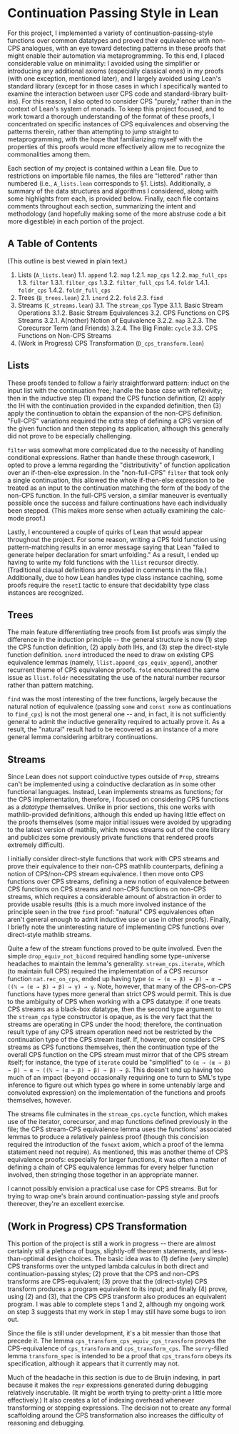 # Continuation Passing Style in Lean

For this project, I implemented a variety of continuation-passing-style
functions over common datatypes and proved their equivalence with non-CPS
analogues, with an eye toward detecting patterns in these proofs that might
enable their automation via metaprogramming. To this end, I placed considerable
value on minimality: I avoided using the simplifier or introducing any
additional axioms (especially classical ones) in my proofs (with one exception,
mentioned later), and I largely avoided using Lean's standard library (except
for in those cases in which I specifically wanted to examine the interaction
between user CPS code and standard-library built-ins). For this reason, I also
opted to consider CPS "purely," rather than in the context of Lean's system of
monads. To keep this project focused, and to work toward a thorough
understanding of the format of these proofs, I concentrated on specific
instances of CPS equivalences and observing the patterns therein, rather than
attempting to jump straight to metaprogramming, with the hope that familiarizing
myself with the properties of this proofs would more effectively allow me to
recognize the commonalities among them.

Each section of my project is contained within a Lean file. Due to restrictions
on importable file names, the files are "lettered" rather than numbered (i.e.,
`A_lists.lean` corresponds to §1. Lists). Additionally, a summary of the data
structures and algorithms I considered, along with some highlights from each, is
provided below. Finally, each file contains comments throughout each section,
summarizing the intent and methodology (and hopefully making some of the more
abstruse code a bit more digestible) in each portion of the project.

## A Table of Contents

(This outline is best viewed in plain text.)

1. Lists (`A_lists.lean`)
  1.1. `append`
  1.2. `map`
    1.2.1. `map_cps`
    1.2.2. `map_full_cps`
  1.3. `filter`
    1.3.1. `filter_cps`
    1.3.2. `filter_full_cps`
  1.4. `foldr`
    1.4.1. `foldr_cps`
    1.4.2. `foldr_full_cps`
2. Trees (`B_trees.lean`)
  2.1. `inord`
  2.2. `fold`
  2.3. `find`
3. Streams (`C_streams.lean`)
  3.1. The `stream_cps` Type
    3.1.1. Basic Stream Operations
    3.1.2. Basic Stream Equivalences
  3.2. CPS Functions on CPS Streams
    3.2.1. A(nother) Notion of Equivalence
    3.2.2. `map`
    3.2.3. The Corecursor Term (and Friends)
    3.2.4. The Big Finale: `cycle`
  3.3. CPS Functions on Non-CPS Streams
4. (Work in Progress) CPS Transformation (`D_cps_transform.lean`)

## Lists

These proofs tended to follow a fairly straightforward pattern: induct on the
input list with the continuation free; handle the base case with reflexivity;
then in the inductive step (1) expand the CPS function definition, (2) apply the
IH with the continuation provided in the expanded definition, then (3) apply the
continuation to obtain the expansion of the non-CPS definition. "Full-CPS"
variations required the extra step of defining a CPS version of the given
function and then stepping its application, although this generally did not
prove to be especially challenging.

`filter` was somewhat more complicated due to the necessity of handling
conditional expressions. Rather than handle these through casework, I opted to
prove a lemma regarding the "distributivity" of function application over an
if-then-else expression. In the "non-full-CPS" `filter` that took only a single
continuation, this allowed the whole if-then-else expression to be treated as an
input to the continuation matching the form of the body of the non-CPS function.
In the full-CPS version, a similar maneuver is eventually possible once the
success and failure continuations have each individually been stepped. (This
makes more sense when actually examining the calc-mode proof.)

Lastly, I encountered a couple of quirks of Lean that would appear throughout
the project. For some reason, writing a CPS fold function using pattern-matching
results in an error message saying that Lean "failed to generate helper
declaration for smart unfolding." As a result, I ended up having to write my
fold functions with the `llist` recursor directly. (Traditional clausal
definitions are provided in comments in the file.) Additionally, due to how Lean
handles type class instance caching, some proofs require the `resetI` tactic to
ensure that decidability type class instances are recognized.

## Trees

The main feature differentiating tree proofs from list proofs was simply the
difference in the induction principle -- the general structure is now (1) step
the CPS function definition, (2) apply *both* IHs, and (3) step the direct-style
function definition. `inord` introduced the need to draw on existing CPS
equivalence lemmas (namely, `llist.append_cps_equiv_append`), another recurrent
theme of CPS equivalence proofs. `fold` encountered the same issue as
`llist.foldr` necessitating the use of the natural number recursor rather than
pattern matching.

`find` was the most interesting of the tree functions, largely because the
natural notion of equivalence (passing `some` and `const none` as continuations
to `find_cps`) is not the most general one -- and, in fact, it is not
sufficiently general to admit the inductive generality required to actually
prove it. As a result, the "natural" result had to be recovered as an instance
of a more general lemma considering arbitrary continuations.

## Streams

Since Lean does not support coinductive types outside of `Prop`, streams can't
be implemented using a coinductive declaration as in some other functional
languages. Instead, Lean implements streams as functions; for the CPS
implementation, therefore, I focused on considering CPS functions as a
*datatype* themselves. Unlike in prior sections, this one works with
mathlib-provided definitions, although this ended up having little effect on the
proofs themselves (some major initial issues were avoided by upgrading to the
latest version of mathlib, which moves streams out of the core library and
publicizes some previously private functions that rendered proofs extremely
difficult).

I initially consider direct-style functions that work with CPS streams and prove
their equivalence to their non-CPS mathlib counterparts, defining a notion of
CPS/non-CPS stream equivalence. I then move onto CPS functions over CPS streams,
defining a new notion of equivalence between CPS functions on CPS streams and
non-CPS functions on non-CPS streams, which requires a considerable amount of
abstraction in order to provide usable results (this is a much more involved
instance of the principle seen in the tree `find` proof: "natural" CPS
equivalences often aren't general enough to admit inductive use or use in other
proofs). Finally, I briefly note the uninteresting nature of implementing CPS
functions over direct-style mathlib streams.

Quite a few of the stream functions proved to be quite involved. Even the simple
`drop_equiv_not_bicond` required handling some type-universe headaches to
maintain the lemma's generality. `stream_cps.iterate`, which (to maintain full
CPS) required the implementation of a CPS recursor function `nat.rec_on_cps`,
ended up having type `(α → (α → β) → β) → α → ((ℕ → (α → β) → β) → γ) → γ`.
Note, however, that many of the CPS-on-CPS functions have types more general
than strict CPS would permit. This is due to the ambiguity of CPS when working
with a CPS datatype: if one treats CPS streams as a black-box datatype, then the
second type argument to the `stream_cps` type constructor is opaque, as is the
very fact that the streams are operating in CPS under the hood; therefore, the
continuation result type of any CPS stream operation need not be restricted by
the continuation type of the CPS stream itself. If, however, one considers CPS
streams as CPS functions themselves, then the continuation type of the overall
CPS function on the CPS stream must mirror that of the CPS stream itself; for
instance, the type of `iterate` could be "simplified" to
`(α → (α → β) → β) → α → ((ℕ → (α → β) → β) → β) → β`. This doesn't end up
having too much of an impact (beyond occasionally requiring one to turn to SML's
type inference to figure out which types go where in some untenably large and
convoluted expression) on the implementation of the functions and proofs
themselves, however.

The streams file culminates in the `stream_cps.cycle` function, which makes use
of the iterator, corecursor, and map functions defined previously in the file;
the CPS stream-CPS equivalence lemma uses the functions' associated lemmas to
produce a relatively painless proof (though this concision required the
introduction of the `funext` axiom, which a proof of the lemma statement need
not require). As mentioned, this was another theme of CPS equivalence proofs:
especially for larger functions, it was often a matter of defining a chain of
CPS equivalence lemmas for every helper function involved, then stringing those
together in an appropriate manner.

I cannot possibly envision a practical use case for CPS streams. But for trying
to wrap one's brain around continuation-passing style and proofs thereover,
they're an excellent exercise.

## (Work in Progress) CPS Transformation

This portion of the project is still a work in progress -- there are almost
certainly still a plethora of bugs, slightly-off theorem statements, and
less-than-optimal design choices. The basic idea was to (1) define (very simple)
CPS transforms over the untyped lambda calculus in both direct and
continuation-passing styles; (2) prove that the CPS and non-CPS transforms are
CPS-equivalent; (3) prove that the (direct-style) CPS transform produces a
program equivalent to its input; and finally (4) prove, using (2) and (3), that
the CPS CPS transform also produces an equivalent program. I was able to
complete steps 1 and 2, although my ongoing work on step 3 suggests that my work
in step 1 may still have some bugs to iron out.

Since the file is still under development, it's a bit messier than those that
precede it. The lemma `cps_transform_cps_equiv_cps_transform` proves the
CPS-equivalence of `cps_transform` and `cps_transform_cps`. The `sorry`-filled
lemma `transform_spec` is intended to be a proof that `cps_transform` obeys its
specification, although it appears that it currently may not.

Much of the headache in this section is due to de Bruijn indexing, in part
because it makes the `repr` expressions generated during debugging relatively
inscrutable. (It might be worth trying to pretty-print a little more
effectively.) It also creates a lot of indexing overhead whenever transforming
or stepping expressions. The decision not to create any formal scaffolding
around the CPS transformation also increases the difficulty of reasoning and
debugging.

